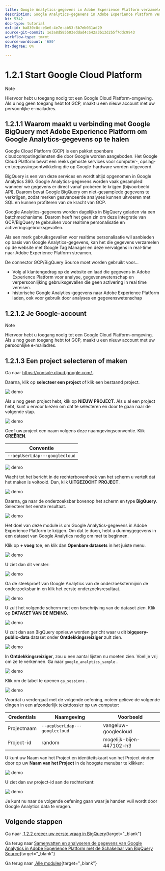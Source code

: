 ```yaml
---
title: Google Analytics-gegevens in Adobe Experience Platform verzamelen en analyseren met de BigQuery Source-connector - Maak uw Google Cloud Platform-account
description: Google Analytics-gegevens in Adobe Experience Platform verzamelen en analyseren met de BigQuery Source-connector - Maak uw Google Cloud Platform-account
kt: 5342
doc-type: tutorial
exl-id: ba830c8c-e3e6-4e7e-ab53-5b7eb031ad29
source-git-commit: 1e3a8d585503eddad4c642a3b13d2b5f7ddc9943
workflow-type: tm+mt
source-wordcount: '680'
ht-degree: 0%

---
```


# 1.2.1 Start Google Cloud Platform

>[!NOTE]
>
>Hiervoor hebt u toegang nodig tot een Google Cloud Platform-omgeving. Als u nog geen toegang hebt tot GCP, maakt u een nieuw account met uw persoonlijke e-mailadres.

## 1.2.1.1 Waarom maakt u verbinding met Google BigQuery met Adobe Experience Platform om Google Analytics-gegevens op te halen

Google Cloud Platform (GCP) is een pakket openbare cloudcomputingdiensten die door Google worden aangeboden. Het Google Cloud Platform bevat een reeks gehoste services voor computer-, opslag- en toepassingsontwikkeling die op Google-hardware worden uitgevoerd.

BigQuery is een van deze services en wordt altijd opgenomen in Google Analytics 360. Google Analytics-gegevens worden vaak gesampled wanneer we gegevens er direct vanaf proberen te krijgen (bijvoorbeeld API). Daarom bevat Google BigQuery om niet-gesamplede gegevens te verkrijgen, zodat merken geavanceerde analyses kunnen uitvoeren met SQL en kunnen profiteren van de kracht van GCP.

Google Analytics-gegevens worden dagelijks in BigQuery geladen via een batchmechanisme. Daarom heeft het geen zin om deze integratie van GCP/BigQuery te gebruiken voor realtime personalisatie en activeringsgebruiksgevallen.

Als een merk gebruiksgevallen voor realtime personalisatie wil aanbieden op basis van Google Analytics-gegevens, kan het die gegevens verzamelen op de website met Google Tag Manager en deze vervolgens in real-time naar Adobe Experience Platform streamen.

De connector GCP/BigQuery Source moet worden gebruikt voor...

- Volg al klantengedrag op de website en laad die gegevens in Adobe Experience Platform voor analyse, gegevenswetenschap en verpersoonlijking gebruiksgevallen die geen activering in real time vereisen.
- historische Google Analytics-gegevens naar Adobe Experience Platform laden, ook voor gebruik door analyses en gegevenswetenschap

## 1.2.1.2 Je Google-account

>[!NOTE]
>
>Hiervoor hebt u toegang nodig tot een Google Cloud Platform-omgeving. Als u nog geen toegang hebt tot GCP, maakt u een nieuw account met uw persoonlijke e-mailadres.

## 1.2.1.3 Een project selecteren of maken

Ga naar [&#x200B; https://console.cloud.google.com/ &#x200B;](https://console.cloud.google.com/).

Daarna, klik op **selecteer een project** of klik een bestaand project.

![&#x200B; demo &#x200B;](./images/ex12.png)

Als u nog geen project hebt, klik op **NIEUW PROJECT**. Als u al een project hebt, kunt u ervoor kiezen om dat te selecteren en door te gaan naar de volgende stap.

![&#x200B; demo &#x200B;](./images/ex1createproject.png)

Geef uw project een naam volgens deze naamgevingsconventie. Klik **CREËREN**.

| Conventie |
| ----------------- |
| `--aepUserLdap---googlecloud` |

![&#x200B; demo &#x200B;](./images/ex13.png)

Wacht tot het bericht in de rechterbovenhoek van het scherm u vertelt dat het maken is voltooid. Dan, klik **UITGEZOCHT PROJECT**.

![&#x200B; demo &#x200B;](./images/ex14.png)

Daarna, ga naar de onderzoeksbar bovenop het scherm en type **BigQuery**. Selecteer het eerste resultaat.

![&#x200B; demo &#x200B;](./images/ex17.png)

Het doel van deze module is om Google Analytics-gegevens in Adobe Experience Platform te krijgen. Om dat te doen, hebt u dummygegevens in een dataset van Google Analytics nodig om met te beginnen.

Klik op **+ voeg** toe, en klik dan **Openbare datasets** in het juiste menu.

![&#x200B; demo &#x200B;](./images/ex118.png)

U ziet dan dit venster:

![&#x200B; demo &#x200B;](./images/ex119.png)

Ga de steekproef van Google Analytics van de onderzoekstermijn **&#x200B;**&#x200B;in de onderzoeksbar in en klik het eerste onderzoeksresultaat.

![&#x200B; demo &#x200B;](./images/ex120.png)

U zult het volgende scherm met een beschrijving van de dataset zien. Klik op **DATASET VAN DE MENING**.

![&#x200B; demo &#x200B;](./images/ex121.png)

U zult dan aan BigQuery opnieuw worden gericht waar u dit **bigquery-public-data** dataset onder **Ontdekkingsreiziger** zult zien.

![&#x200B; demo &#x200B;](./images/ex122a.png)

In **Ontdekkingsreiziger**, zou u een aantal lijsten nu moeten zien. Voel je vrij om ze te verkennen. Ga naar `google_analytics_sample` .

![&#x200B; demo &#x200B;](./images/ex122.png)

Klik om de tabel te openen `ga_sessions` .

![&#x200B; demo &#x200B;](./images/ex123.png)

Voordat u verdergaat met de volgende oefening, noteer gelieve de volgende dingen in een afzonderlijk tekstdossier op uw computer:

| Credentials | Naamgeving | Voorbeeld |
| ----------------- |-------------| -------------|
| Projectnaam | `--aepUserLdap---googlecloud` | vangeluw-googlecloud |
| Project-id | random | mogelijk-bijen-447102-h3 |

U kunt uw Naam van het Project en identiteitskaart van het Project vinden door op uw **Naam van het Project** in de hoogste menubar te klikken:

![&#x200B; demo &#x200B;](./images/ex1projectMenu.png)

U ziet dan uw project-id aan de rechterkant:

![&#x200B; demo &#x200B;](./images/ex1projetcselection.png)

Je kunt nu naar de volgende oefening gaan waar je handen vuil wordt door Google Analytics data te vragen.

## Volgende stappen

Ga naar [&#x200B; 1.2.2 creeer uw eerste vraag in BigQuery &#x200B;](./ex2.md){target="_blank"}

Ga terug naar [&#x200B; Samenvatten en analyseren de gegevens van Google Analytics in Adobe Experience Platform met de Schakelaar van BigQuery Source &#x200B;](./customer-journey-analytics-bigquery-gcp.md){target="_blank"}

Ga terug naar [&#x200B; Alle modules &#x200B;](./../../../../overview.md){target="_blank"}

